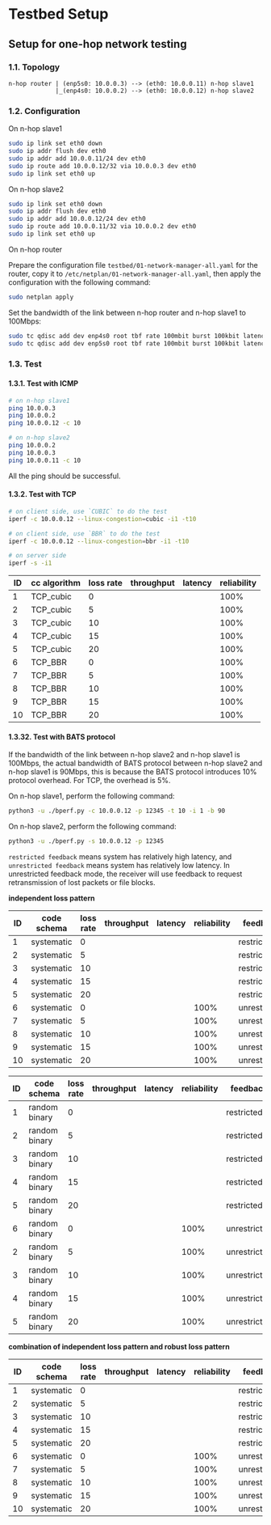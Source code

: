 # Testbed Setup
## Setup for one-hop network testing

### 1.1. Topology

```text
n-hop router | (enp5s0: 10.0.0.3) --> (eth0: 10.0.0.11) n-hop slave1
             |_(enp4s0: 10.0.0.2) --> (eth0: 10.0.0.12) n-hop slave2
```

### 1.2. Configuration

On n-hop slave1

```bash
sudo ip link set eth0 down
sudo ip addr flush dev eth0
sudo ip addr add 10.0.0.11/24 dev eth0
sudo ip route add 10.0.0.12/32 via 10.0.0.3 dev eth0
sudo ip link set eth0 up
```

On n-hop slave2

```bash
sudo ip link set eth0 down
sudo ip addr flush dev eth0
sudo ip addr add 10.0.0.12/24 dev eth0
sudo ip route add 10.0.0.11/32 via 10.0.0.2 dev eth0
sudo ip link set eth0 up
```

On n-hop router

Prepare the configuration file `testbed/01-network-manager-all.yaml` for the router, copy it to `/etc/netplan/01-network-manager-all.yaml`,
then apply the configuration with the following command:

```bash
sudo netplan apply
```

Set the bandwidth of the link between n-hop router and n-hop slave1 to 100Mbps:

```bash
sudo tc qdisc add dev enp4s0 root tbf rate 100mbit burst 100kbit latency 1ms
sudo tc qdisc add dev enp5s0 root tbf rate 100mbit burst 100kbit latency 1ms
```

### 1.3. Test

#### 1.3.1. Test with ICMP

```bash
# on n-hop slave1
ping 10.0.0.3
ping 10.0.0.2
ping 10.0.0.12 -c 10

# on n-hop slave2
ping 10.0.0.2
ping 10.0.0.3
ping 10.0.0.11 -c 10
```

All the ping should be successful.

#### 1.3.2. Test with TCP

```bash
# on client side, use `CUBIC` to do the test
iperf -c 10.0.0.12 --linux-congestion=cubic -i1 -t10

# on client side, use `BBR` to do the test
iperf -c 10.0.0.12 --linux-congestion=bbr -i1 -t10

# on server side
iperf -s -i1

```

| ID  | cc algorithm | loss rate | throughput | latency | reliability |
| --- | ------------ | --------- | ---------- | ------- | ----------- |
| 1   | TCP_cubic    | 0         |            |         | 100%        |
| 2   | TCP_cubic    | 5         |            |         | 100%        |
| 3   | TCP_cubic    | 10        |            |         | 100%        |
| 4   | TCP_cubic    | 15        |            |         | 100%        |
| 5   | TCP_cubic    | 20        |            |         | 100%        |
| 6   | TCP_BBR      | 0         |            |         | 100%        |
| 7   | TCP_BBR      | 5         |            |         | 100%        |
| 8   | TCP_BBR      | 10        |            |         | 100%        |
| 9   | TCP_BBR      | 15        |            |         | 100%        |
| 10  | TCP_BBR      | 20        |            |         | 100%        |

#### 1.3.32. Test with BATS protocol

If the bandwidth of the link between n-hop slave2 and n-hop slave1 is 100Mbps, the actual bandwidth of BATS protocol between n-hop slave2 and n-hop slave1 is 90Mbps, this is because the BATS protocol introduces 10% protocol overhead. For TCP, the overhead is 5%.

On n-hop slave1, perform the following command:

```bash
python3 -u ./bperf.py -c 10.0.0.12 -p 12345 -t 10 -i 1 -b 90
```

On n-hop slave2, perform the following command:

```bash
python3 -u ./bperf.py -s 10.0.0.12 -p 12345
```

`restricted feedback` means system has relatively high latency, and `unrestricted feedback` means system has relatively low latency. In unrestricted feedback mode, the receiver will use feedback to request retransmission of lost packets or file blocks.

**independent loss pattern**

| ID  | code schema | loss rate | throughput | latency | reliability | feedback     |
| --- | ----------- | --------- | ---------- | ------- | ----------- | ------------ |
| 1   | systematic  | 0         |            |         |             | restricted   |
| 2   | systematic  | 5         |            |         |             | restricted   |
| 3   | systematic  | 10        |            |         |             | restricted   |
| 4   | systematic  | 15        |            |         |             | restricted   |
| 5   | systematic  | 20        |            |         |             | restricted   |
| 6   | systematic  | 0         |            |         | 100%        | unrestricted |
| 7   | systematic  | 5         |            |         | 100%        | unrestricted |
| 8   | systematic  | 10        |            |         | 100%        | unrestricted |
| 9   | systematic  | 15        |            |         | 100%        | unrestricted |
| 10  | systematic  | 20        |            |         | 100%        | unrestricted |


| ID  | code schema   | loss rate | throughput | latency | reliability | feedback     |
| --- | ------------- | --------- | ---------- | ------- | ----------- | ------------ |
| 1   | random binary | 0         |            |         |             | restricted   |
| 2   | random binary | 5         |            |         |             | restricted   |
| 3   | random binary | 10        |            |         |             | restricted   |
| 4   | random binary | 15        |            |         |             | restricted   |
| 5   | random binary | 20        |            |         |             | restricted   |
| 6   | random binary | 0         |            |         | 100%        | unrestricted |
| 2   | random binary | 5         |            |         | 100%        | unrestricted |
| 3   | random binary | 10        |            |         | 100%        | unrestricted |
| 4   | random binary | 15        |            |         | 100%        | unrestricted |
| 5   | random binary | 20        |            |         | 100%        | unrestricted |


**combination of independent loss pattern and robust loss pattern**

| ID  | code schema | loss rate | throughput | latency | reliability | feedback     |
| --- | ----------- | --------- | ---------- | ------- | ----------- | ------------ |
| 1   | systematic  | 0         |            |         |             | restricted   |
| 2   | systematic  | 5         |            |         |             | restricted   |
| 3   | systematic  | 10        |            |         |             | restricted   |
| 4   | systematic  | 15        |            |         |             | restricted   |
| 5   | systematic  | 20        |            |         |             | restricted   |
| 6   | systematic  | 0         |            |         | 100%        | unrestricted |
| 7   | systematic  | 5         |            |         | 100%        | unrestricted |
| 8   | systematic  | 10        |            |         | 100%        | unrestricted |
| 9   | systematic  | 15        |            |         | 100%        | unrestricted |
| 10  | systematic  | 20        |            |         | 100%        | unrestricted |